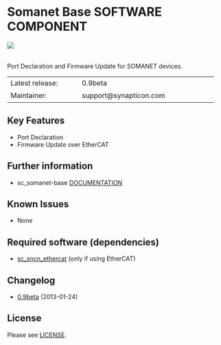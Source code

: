 Somanet Base SOFTWARE COMPONENT 
===============
<img align="left" src="https://s3-eu-west-1.amazonaws.com/synapticon-resources/images/logos/synapticon_fullname_blackoverwhite_280x48.png"/>
<br/>
<br/>

Port Declaration and Firmware Update for SOMANET devices.

<table >
<tr>
  <td width="150px" height="30px">Latest release: </td>
  <td width="300px"> 0.9beta </td>
</tr>
<tr>
  <td height="30px">Maintainer:</td>
  <td>support@synapticon.com</td>
</tr>
</table> 

Key Features
---------
   * Port Declaration 
   * Firmware Update over EtherCAT


Further information
---------
  * sc_somanet-base [DOCUMENTATION](http://synapticon.github.io/sc_somanet-base/)

Known Issues
---------
  * None

Required software (dependencies)
---------
  * [sc_sncn_ethercat](https://github.com/synapticon/sc_sncn_ethercat) (only if using EtherCAT)

Changelog
---------
  * [0.9beta](https://github.com/synapticon/sc_somanet-base/releases/tag/v0.9-beta) (2013-01-24)

License
---------

Please see [LICENSE](http://synapticon.github.io/sc_somanet-base/legal.html).
